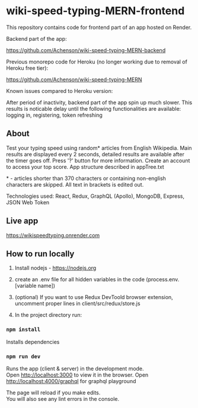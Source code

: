 # wiki-speed-typing-MERN-frontend

This repository contains code for frontend part of an app hosted on Render.

Backend part of the app:

https://github.com/Achenson/wiki-speed-typing-MERN-backend

Previous monorepo code for Heroku (no longer working due to removal of Heroku free tier):

https://github.com/Achenson/wiki-speed-typing-MERN

Known issues compared to Heroku version:

After period of inactivity, backend part of the app spin up much slower. This results is noticable delay until the following functionalities are available: logging in, registering, token refreshing

## About

Test your typing speed using random* articles from English Wikipedia. Main results are displayed every 2 seconds, detailed results are available after the timer goes off. Press '?' button for more information.
Create an account to access your top score.  App structure described in appTree.txt

\* \- articles shorter than 370 characters or containing non-english characters are skipped. All text in brackets is edited out.

Technologies used: React, Redux, GraphQL (Apollo), MongoDB, Express, JSON Web Token

## Live app

https://wikispeedtyping.onrender.com

## How to run locally

1. Install nodejs - https://nodejs.org

2. create an .env file for all hidden variables in the code (process.env.[variable name])
 
3. (optional) If you want to use Redux DevToold browser extension, uncomment proper lines in client/src/redux/store.js

4. In the project directory run:

### `npm install` 
Installs dependencies
### `npm run dev`
Runs the app (client & server) in the development mode.<br />
Open [http://localhost:3000](http://localhost:3000) to view it in the browser.
Open [http://localhost:4000/graphql](http://localhost:3000/graphql) for graphql playground

The page will reload if you make edits.<br />
You will also see any lint errors in the console.
